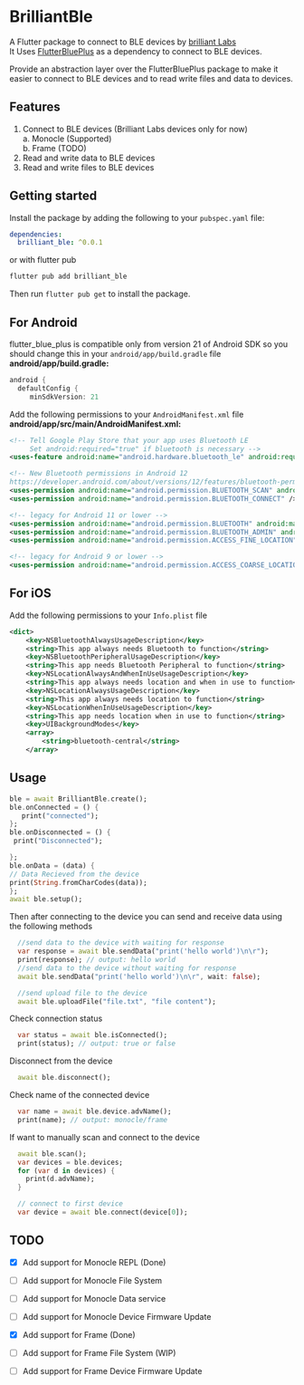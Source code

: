 # BrilliantBle
 A Flutter package to connect to BLE devices by [brilliant Labs](https://brilliant.xyz)\
 It Uses [FlutterBluePlus](https://pub.dev/packages/flutter_blue_plus) as a dependency to connect to BLE devices.

Provide an abstraction layer over the FlutterBluePlus package to make it easier to connect to BLE devices and to read write files and data to devices.

## Features

1. Connect to BLE devices (Brilliant Labs devices only for now)\
   a. Monocle (Supported)\
   b. Frame (TODO)
2. Read and write data to BLE devices
3. Read and write files to BLE devices

## Getting started

Install the package by adding the following to your `pubspec.yaml` file:

```yaml
dependencies:
  brilliant_ble: ^0.0.1
```
or with flutter pub
```bash
flutter pub add brilliant_ble
```

Then run `flutter pub get` to install the package.
## For Android
flutter_blue_plus is compatible only from version 21 of Android SDK so you should change this in your `android/app/build.gradle` file\
__android/app/build.gradle:__
```gradle
android {
  defaultConfig {
     minSdkVersion: 21
```
Add the following permissions to your `AndroidManifest.xml` file\
__android/app/src/main/AndroidManifest.xml:__
```xml
<!-- Tell Google Play Store that your app uses Bluetooth LE
     Set android:required="true" if bluetooth is necessary -->
<uses-feature android:name="android.hardware.bluetooth_le" android:required="false" />

<!-- New Bluetooth permissions in Android 12
https://developer.android.com/about/versions/12/features/bluetooth-permissions -->
<uses-permission android:name="android.permission.BLUETOOTH_SCAN" android:usesPermissionFlags="neverForLocation" />
<uses-permission android:name="android.permission.BLUETOOTH_CONNECT" />

<!-- legacy for Android 11 or lower -->
<uses-permission android:name="android.permission.BLUETOOTH" android:maxSdkVersion="30" />
<uses-permission android:name="android.permission.BLUETOOTH_ADMIN" android:maxSdkVersion="30" />
<uses-permission android:name="android.permission.ACCESS_FINE_LOCATION" android:maxSdkVersion="30"/>

<!-- legacy for Android 9 or lower -->
<uses-permission android:name="android.permission.ACCESS_COARSE_LOCATION" android:maxSdkVersion="28" />
```
## For iOS
Add the following permissions to your `Info.plist` file
```xml
<dict>
    <key>NSBluetoothAlwaysUsageDescription</key>
    <string>This app always needs Bluetooth to function</string>
    <key>NSBluetoothPeripheralUsageDescription</key>
    <string>This app needs Bluetooth Peripheral to function</string>
    <key>NSLocationAlwaysAndWhenInUseUsageDescription</key>
    <string>This app always needs location and when in use to function</string>
    <key>NSLocationAlwaysUsageDescription</key>
    <string>This app always needs location to function</string>
    <key>NSLocationWhenInUseUsageDescription</key>
    <string>This app needs location when in use to function</string>
    <key>UIBackgroundModes</key>
    <array>
        <string>bluetooth-central</string>
    </array>
```

## Usage


```dart
ble = await BrilliantBle.create();
ble.onConnected = () {
   print("connected");
};
ble.onDisconnected = () {
 print("Disconnected");

};
ble.onData = (data) {
// Data Recieved from the device
print(String.fromCharCodes(data));
};
await ble.setup();

```
Then after connecting to the device you can send and receive data using the following methods
```dart
  //send data to the device with waiting for response
  var response = await ble.sendData("print('hello world')\n\r");
  print(response); // output: hello world
  //send data to the device without waiting for response
  await ble.sendData("print('hello world')\n\r", wait: false);

  //send upload file to the device
  await ble.uploadFile("file.txt", "file content");
```
Check connection status
```dart
  var status = await ble.isConnected();
  print(status); // output: true or false
```
Disconnect from the device
```dart
  await ble.disconnect();
```
Check name of the connected device
```dart
  var name = await ble.device.advName();
  print(name); // output: monocle/frame
```
If want to manually scan and connect to the device
```dart
  await ble.scan();
  var devices = ble.devices;
  for (var d in devices) {
    print(d.advName);
  }

  // connect to first device
  var device = await ble.connect(device[0]);
```
## TODO
- [x] Add support for Monocle REPL (Done)
- [ ] Add support for Monocle File System 
- [ ] Add support for Monocle Data service
- [ ] Add support for Monocle Device Firmware Update
- [x] Add support for Frame (Done)
- [ ] Add support for Frame File System (WIP)
- [ ] Add support for Frame Device Firmware Update



